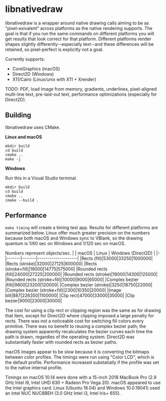 libnativedraw
=============

libnativedraw is a wrapper around native drawing calls aiming to be as "pixel-exivalent" across platforms as the native rendering supports. The goal is that if you run the same commands on different platforms you will get results that look correct for that platform. Different platforms render shapes slightly differently--especially text--and these differences will be retained, so pixel-perfect is explicitly not a goal.

Currently supports:
- CoreGraphics (macOS)
- Direct2D (Windows)
- X11/Cairo (Linux/unix with X11 + Xrender)

TODO: PDF, load Image from memory, gradients, underlines, pixel-aligned multi-line text, pre-laid-out text, performance optimizations (especially for Direct2D).

Building
--------

libnativedraw uses CMake.

**Linux and macOS**

```
mkdir build
cd build
cmake ..
make -j
```

**Windows**

Run this in a Visual Studio terminal.

```
mkdir build
cd build
cmake ..
cmake --build .
```

Performance
-----------
`make timing` will create a timing test app. Results for different platforms are summarized below. Linux offer much greater precision on the numbers because both macOS and Windows sync to VBlank, so the drawing quantum is 1/60 sec on Windows and 1/120 sec on macOS.

Numbers represent objects/sec.
| | macOS | Linux | Windows (Direct2D) |
|-|-------|-------|--------------------|
|Rects (fill)|53000|33250|1000000|
|Rects (stroke)|32000|27125|800000|
|Rects (stroke+fill)|19000|14775|575000|
|Rounded rects (fill)|24000|27225|200000|
|Rounded rects (stroke)|19000|14300|125000|
|Rounded rects (stroke+fill)|10000|9000|65000|
|Complex bezier (fill)|9800|23200|120000|
|Complex bezier (stroke)|3250|18750|22000|
|Complex bezier (stroke+fill)|2300|10350|20000|
|Image blit|887|226350|1100000|
|Clip rect|47000|33000|35000|
|Clip bezier|9000|23000|30000|

The cost for using a clip rect or clipping region was the same as for drawing that item, except for Direct2D where clipping imposed a large penalty for rects. There was not a noticeable cost for switching fill colors every primitive. There was no benefit to reusing a complex bezier path; the drawing system apparently recalculates the bezier curves each time the path is drawn, regardles of the operating system. Direct2D was substantially faster with rounded rects as bezier paths.

macOS images appear to be slow because it is converting the bitmaps between color profiles. The timings were run using "Color LCD", which is the default profile. Performance increased substatially if the profile was set to the native internal profile.

Timings on macOS 10.14 were done with a 15-inch 2018 MacBook Pro (2.9 GHz Intel i9, Intel UHD 630 + Radeon Pro Vega 20). macOS appeared to use the Intel graphics card. Linux (Ubuntu 18.04) and Windows 10.0.19041) used an Intel NUC NUC8BEH (3.0 GHz Intel i3, Intel Iris+ 655).
